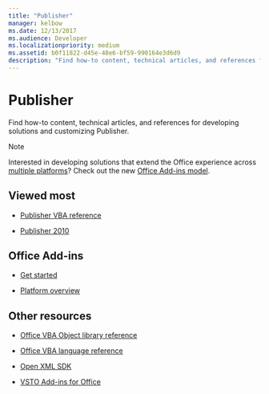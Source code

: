 ```yaml
---
title: "Publisher"
manager: kelbow
ms.date: 12/13/2017
ms.audience: Developer
ms.localizationpriority: medium
ms.assetid: b0f11822-d45e-48e6-bf59-990164e3d6d9
description: "Find how-to content, technical articles, and references for developing solutions and customizing Publisher."
---
```


# Publisher

Find how-to content, technical articles, and references for developing solutions and customizing Publisher.

> [!NOTE]
> Interested in developing solutions that extend the Office experience across [multiple platforms](https://docs.microsoft.com/office/dev/add-ins/overview/office-add-in-availability)? Check out the new [Office Add-ins model](https://docs.microsoft.com/office/dev/add-ins/overview/office-add-ins).

## Viewed most

- [Publisher VBA reference](https://docs.microsoft.com/office/vba/api/overview/publisher)

- [Publisher 2010](https://docs.microsoft.com/previous-versions/office/developer/office-2010/ff604963(v=office.14))

## Office Add-ins

- [Get started](https://docs.microsoft.com/office/dev/add-ins/)

- [Platform overview](https://docs.microsoft.com/office/dev/add-ins/overview/office-add-ins)

## Other resources

- [Office VBA Object library reference](https://docs.microsoft.com/office/vba/api/overview/library-reference)

- [Office VBA language reference](https://docs.microsoft.com/office/vba/api/overview/language-reference)

- [Open XML SDK](https://docs.microsoft.com/office/open-xml/open-xml-sdk)

- [VSTO Add-ins for Office](https://docs.microsoft.com/visualstudio/vsto/create-vsto-add-ins-for-office-by-using-visual-studio?view=vs-2017)
